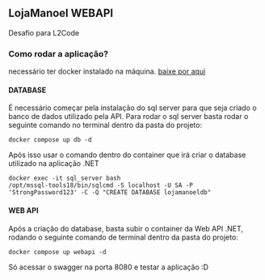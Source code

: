## LojaManoel WEBAPI
Desafio para L2Code
### Como rodar a aplicação?
necessário ter docker instalado na máquina. [baixe por aqui](https://www.docker.com/)
#### DATABASE
É necessário começar pela instalação do sql server para que seja criado o banco de dados utilizado pela API.
Para rodar o sql server basta rodar o seguinte comando no terminal dentro da pasta do projeto:
```
docker compose up db -d
```
Após isso usar o comando dentro do container que irá criar o database utilizado na aplicação .NET
```
docker exec -it sql_server bash
/opt/mssql-tools18/bin/sqlcmd -S localhost -U SA -P 'StrongPassword123' -C -Q "CREATE DATABASE lojamanoeldb"
```
#### WEB API
Após a criação do database, basta subir o container da Web API .NET, rodando o seguinte comando de terminal dentro da pasta do projeto:
```
docker compose up webapi -d
```
Só acessar o swagger na porta 8080 e testar a aplicação :D
